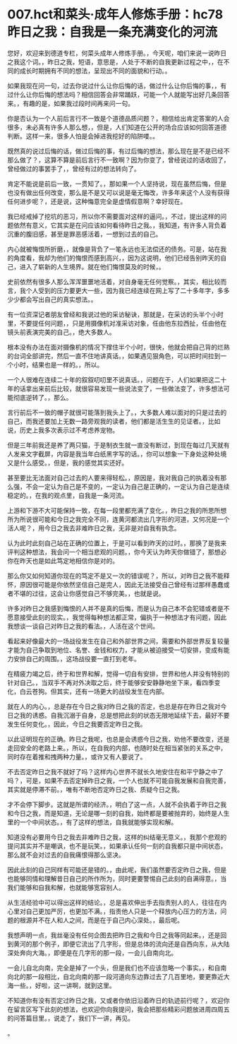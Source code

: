 # 007.hct和菜头·成年人修炼手册：hc78 昨日之我：自我是一条充满变化的河流

您好，欢迎来到德道专栏，何菜头成年人修炼手册。，今天呢，咱们来说一说昨日之我这个词。，昨日之我，短语，意思是，人处于不断的自我更新过程之中，，在不同的成长时期拥有不同的想法，呈现出不同的面貌和行动。。

如果我现在问一句，过去你说过什么让你后悔的话，做过什么让你后悔的事，，有过什么让你后悔的想法吗？相信回答会非常踊跃，可能一个人就能写出好几条回答来。，有趣的是，如果我过段时间再来问一句。

你是否认为一个人前后言行不一致是个道德品质问题？，相信给出肯定答案的人会很多，未必真有许多人那么想，，但是，人们知道在公开的场合应该如何回答道德判断。这样一来，很多人怕是会掉进我挖好的陷阱喽。。

既然真的说过后悔的话，做过后悔的事，有过后悔的想法，那么现在是不是已经不那么做了？，这算不算是前后言行不一致啊？因为你变了，曾经说过的话收回了，曾经做过的事罢手了，，曾经有过的想法转向了。

肯定不能说是前后一致，一贯知了。，那如果一个人坚持说，现在虽然后悔，但是也没有做出任何改变，那么是不是又可以说是毫无悔改，许多年来这个人没有获得任何进步呢？，还是说，这种悔意完全是虚情假意啊？幸好现在。

我已经戒掉了挖坑的恶习，所以你不需要面对这样的逼问。，不过，提出这样的问题依然有意义，它其实是在问应该如何看待昨日之我。，我知道，有许多人背负着沉重的腹旧感，甚至是罪恶感活着，一想到过去的自己。

内心就被悔恨所折磨，，就像是背负了一笔永远也无法偿还的债务。可是，站在我的角度看，我却为他们的悔恨而感到高兴，，因为这说明，他们已经告别昨天的自己，进入了崭新的人生境界。就在他们悔恨莫及的时候，。

史前依然有很多人那么浑浑噩噩地活着，对自身毫无任何觉察。，其实，相比较而言，我个人受到的压力要更大一些，因为我已经连续在网上写了二十多年字，多多少少都会写出自己的真实想法。。

有一位资深记者朋友曾经和我说过他的采访秘诀，那就是，在采访的头半个小时里，不要提任何问题，，只是用摄像机对准采访对象，任由他东拉西扯，任由他在镜头前表演完美的自己。，绝大多数人。

根本没有办法在面对摄像机的情况下撑住半个小时，很快，他就会把自己背的烂熟的台词全部讲完，然后一直不住地讲真话。，如果遇见狠角色，可以把时间拉到一个小时，结果也是一样的。，所以。

一个人很难在连续二十年的叙叙叨叨里不说真话。，问题在于，人们如果把这二十年的话拿出来前后比较，就很容易发现一些说法变了，一些做法变了，许多想法可能彻底逆转了。，那么。

言行前后不一致的帽子就很可能落到我头上了。，大多数人难以面对的只是过去的自己，而我还要加上无数一路旁观我的读者，他们都是活生生的见证者。，比如说，历史上我多次表示过不考虑养宠物。

但是三年前我还是养了两只猫，于是制衣生就一直没有断过，到现在每过几天就有人发来文字截屏，内容是我当年白纸黑字写的话。，你可以想象一下身处这种处境又是什么感受。，但是，我的感觉其实还好。

甚至要比无法面对自己过去的人要来得轻松。，原因是，我对我自己的执着没有那么强，不会一定认为自己是不变的，一定认为自己是正确的，一定认为自己是连续稳定的。，在我的观点里，自我是一条河流。

上游和下游不大可能保持一致，在每一段里都充满了变化。，昨日之我的所思所想所为所说很可能和今日之我完全不同，连黄河都流出几字形的河道，又何况是一个活人呢？，用今日之我去非难昨日之我，无非是对自我有执念。

认为此时此刻自己站在正确的位置上，于是可以看到昨天的过时。，那换了是我来评判这种想法，我会问一个相当悲观的问题。，你今天认为昨天你做错了，那想必你在昨天也是如此笃定地相信你是对的。

那么你又如何知道你现在的笃定不是又一次的错误呢？，所以，对昨日之我不能释怀，原因很可能是你依然坚信自己是完人，因此无法接受自己曾经有过那样愚蠢或者不堪的过往，这会让你感觉自己不够完美。，也就是说。

许多对昨日之我感到悔恨的人并不是真的后悔，而是认为自己本不会犯错或者是不愿意接受此刻的现实。，我觉得每种想法都正常，偏执于一种想法才有问题，因此我想谈一谈自己对昨日之我的看法。，人活在这个世间。

看起来好像最大的一场战役发生在自己和外部世界之间，需要和外部世界反复较量才能为自己争取到地位、名誉、金钱和权力，才能从被迫接受一切安排，变成有能力安排自己的周围。，这场战役要一直打到老年。

在精疲力竭之后，终于和世界和解，觉得一切自有安排，世界和他人并没有特别的针对自己。，当双手不再对外决取之后，终于能够安安静静地坐下来，看四季变化，白云苍狗。但其实，还有一场更大的战役发生在内部。

就在人的内心。，总是存在今日之我对昨日之我的否定，也总是存在昨日之我对今日之我的诱惑。自我沉溺于自身，总是想把此刻的状态无限地延续下去，最好不要发生任何变化。，因此，今日之我要否定昨日之我。

以此证明现在的正确。昨日之我呢，也总是会诱惑今日之我，劝他不要改变，还是走回安全的老路上来。，所以，在自我的内部，也随时处在相当紧张的关系之中，同时存在着推和拽两种力量。，或许又有人要说了。

不去否定昨日之我不就好了吗？这样内心世界不就长久地安住在和平宁静之中了吗？，可是，如果不去否定掉昨日之我，一个人也就不可能自我发展和自我完善，其实就是停滞不前。，唯有不断地否定昨日之我、质疑今日之我。

才不会停下脚步。这就是所谓的经济。，明白了这一点，人就不会执着于昨日之我和今日之我，而是知道，无论是哪一刻的自我，始终都是要被抛弃的，始终是人生里的一个中间状态。，有了这样的想法，自我就能够实现和解。

知道没有必要用今日之我去非难昨日之我，这样的纠结毫无意义。，我那个悲观的提问其实并不是嘲讽，也不是玩笑。，如果承认任何一刻的自我都只是中间状态，那么就不会对过去的自我痛恨得那么坚决。

因此此刻的自己同样有可能还是错的。，由此呢，我们虽然要否定昨日之我，但是也能够同情和理解昔日自己的所作所为，同时更要警惕自己此刻的自满得意。，当我们能够和自我和解，也就能够宽容别人。

从生活经验中可以得出这样的结论。，总是喜欢伸出手去指责别人的人，往往在内心里对自己更加严厉，也更加不满。，指责他人只是一个释放内心压力的方法，问题的根源并不在人和人之间，而是在于自己内心深处。，最后呢。

我想声明一点，我丝毫没有任何企图去把昨日之我和今日之我等同起来。，还是回到黄河的那个例子，即便它流出了几字形，但是总体的流向还是自西向东，从大陆深处奔向大海。，即便是在几字形的那一段，一会儿自南向北。

一会儿自北向南，完全是掉了一个头，但是我们也不应该忽略一个事实。，和自南向北的那一段相比，自北向南的那一段河道向东边靠过去了几百里地，要更靠近大海一些。，好啦，这一讲啊，就到这里。

不知道你有没有否定过昨日之我，又或者你依旧沿着昨日的轨迹前行呢？，欢迎你在留言区写下此刻的想法，也欢迎你向我提问，我会把那些精彩问题放进周四周五的问答篇目里。，说走了，我们下一讲，再见。

。